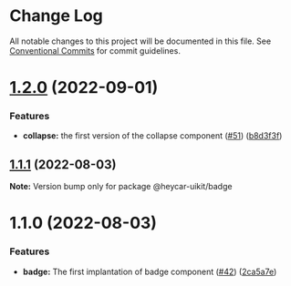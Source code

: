 # Change Log

All notable changes to this project will be documented in this file.
See [Conventional Commits](https://conventionalcommits.org) for commit guidelines.

# [1.2.0](https://github.com/hey-car/heycar-uikit/compare/@heycar-uikit/badge@1.1.1...@heycar-uikit/badge@1.2.0) (2022-09-01)


### Features

* **collapse:** the first version of the collapse component ([#51](https://github.com/hey-car/heycar-uikit/issues/51)) ([b8d3f3f](https://github.com/hey-car/heycar-uikit/commit/b8d3f3f88cdfde98bb0f6364973895a5e9969182))





## [1.1.1](https://github.com/hey-car/heycar-uikit/compare/@heycar-uikit/badge@1.1.0...@heycar-uikit/badge@1.1.1) (2022-08-03)

**Note:** Version bump only for package @heycar-uikit/badge





# 1.1.0 (2022-08-03)


### Features

* **badge:** The first implantation of badge component ([#42](https://github.com/hey-car/heycar-uikit/issues/42)) ([2ca5a7e](https://github.com/hey-car/heycar-uikit/commit/2ca5a7ea897c4cdeccaadca4f4d1592be40fe6e7))

